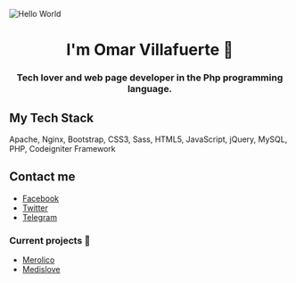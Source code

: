 <p><img src="https://github.com/ovillafuerte94/ovillafuerte94/blob/main/helloworld.jpeg" alt="Hello World"/></p>

<h1 align="center">I'm Omar Villafuerte 👋</h1>
<h3 align="center">Tech lover and web page developer in the Php programming language.</h3>

## My Tech Stack

Apache, Nginx, Bootstrap, CSS3, Sass, HTML5, JavaScript, jQuery, MySQL, PHP, Codeigniter Framework

## Contact me

- [Facebook](https://www.facebook.com/ovillafuerte94)
- [Twitter](https://twitter.com/ovillafuerte94)
- [Telegram](https://t.me/ovillafuerte94)

### Current projects 🚀

- [Merolico](https://merolico.app)
- [Medislove](https://medislove.com)
